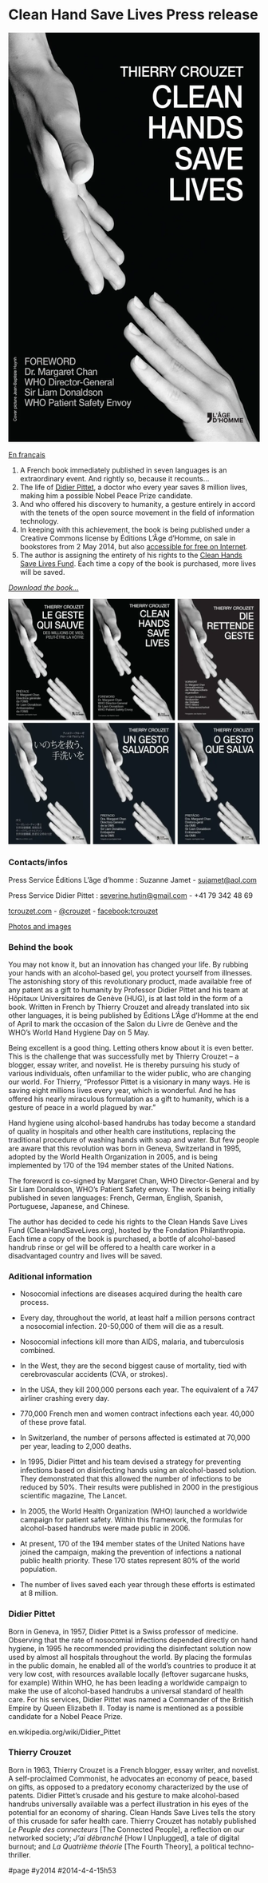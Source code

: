# Clean Hand Save Lives Press release

![](_i/geste_us.webp)

[En français](le-geste-qui-sauve/cp_fr)

1. A French book immediately published in seven languages is an extraordinary event. And rightly so, because it recounts…
2. The life of [Didier Pittet](http://en.wikipedia.org/wiki/Didier_Pittet), a doctor who every year saves 8 million lives, making him a possible Nobel Peace Prize candidate.
3. And who offered his discovery to humanity, a gesture entirely in accord with the tenets of the open source movement in the field of information technology.
4. In keeping with this achievement, the book is being published under a Creative Commons license by Éditions L’Âge d’Homme, on sale in bookstores from 2 May 2014, but also [accessible for free on Internet](le-geste-qui-sauve/downloads).
5. The author is assigning the entirety of his rights to the [Clean Hands Save Lives Fund](http://www.cleanhandssavelives.org/). Each time a copy of the book is purchased, more lives will be saved.

*[Download the book...](le-geste-qui-sauve/downloads)*

![Couvertures](_i/planche2.webp)

### Contacts/infos

Press Service Éditions L’âge d’homme : Suzanne Jamet - sujamet@aol.com 

Press Service Didier Pittet : severine.hutin@gmail.com - +41 79 342 48 69

[tcrouzet.com](http://blog.tcrouzet.com) - [@crouzet](https://twitter.com/crouzet) - [facebook:tcrouzet](https://www.facebook.com/tcrouzet)

[Photos and images](le-geste-qui-sauve/visuels)

### Behind the book

You may not know it, but an innovation has changed your life. By rubbing your hands with an alcohol-based gel, you protect yourself from illnesses. The astonishing story of this revolutionary product, made available free of any patent as a gift to humanity by Professor Didier Pittet and his team at Hôpitaux Universitaires de Genève (HUG), is at last told in the form of a book. Written in French by Thierry Crouzet and already translated into six other languages, it is being published by Éditions L’Âge d’Homme at the end of April to mark the occasion of the Salon du Livre de Genève and the WHO’s World Hand Hygiene Day on 5 May.

Being excellent is a good thing. Letting others know about it is even better. This is the challenge that was successfully met by Thierry Crouzet – a blogger, essay writer, and novelist. He is thereby pursuing his study of various individuals, often unfamiliar to the wider public, who are changing our world. For Thierry, “Professor Pittet is a visionary in many ways. He is saving eight millions lives every year, which is wonderful. And he has offered his nearly miraculous formulation as a gift to humanity, which is a gesture of peace in a world plagued by war.”

Hand hygiene using alcohol-based handrubs has today become a standard of quality in hospitals and other health care institutions, replacing the traditional procedure of washing hands with soap and water. But few people are aware that this revolution was born in Geneva, Switzerland in 1995, adopted by the World Health Organization in 2005, and is being implemented by 170 of the 194 member states of the United Nations.

The foreword is co-signed by Margaret Chan, WHO Director-General and by Sir Liam Donaldson, WHO’s Patient Safety envoy. The work is being initially published in seven languages: French, German, English, Spanish, Portuguese, Japanese, and Chinese.

The author has decided to cede his rights to the Clean Hands Save Lives Fund (CleanHandSaveLives.org), hosted by the Fondation Philanthropia. Each time a copy of the book is purchased, a bottle of alcohol-based handrub rinse or gel will be offered to a health care worker in a disadvantaged country and lives will be saved.

### Aditional information

* Nosocomial infections are diseases acquired during the health care process.

* Every day, throughout the world, at least half a million persons contract a nosocomial infection. 20-50,000 of them will die as a result.

* Nosocomial infections kill more than AIDS, malaria, and tuberculosis combined.

* In the West, they are the second biggest cause of mortality, tied with cerebrovascular accidents (CVA, or strokes).

* In the USA, they kill 200,000 persons each year. The equivalent of a 747 airliner crashing every day.

* 770,000 French men and women contract infections each year. 40,000 of these prove fatal.

* In Switzerland, the number of persons affected is estimated at 70,000 per year, leading to 2,000 deaths.

* In 1995, Didier Pittet and his team devised a strategy for preventing infections based on disinfecting hands using an alcohol-based solution. They demonstrated that this allowed the number of infections to be reduced by 50%. Their results were published in 2000 in the prestigious scientific magazine, The Lancet.

* In 2005, the World Health Organization (WHO) launched a worldwide campaign for patient safety. Within this framework, the formulas for alcohol-based handrubs were made public in 2006.

* At present, 170 of the 194 member states of the United Nations have joined the campaign, making the prevention of infections a national public health priority. These 170 states represent 80% of the world population.

* The number of lives saved each year through these efforts is estimated at 8 million.

### Didier Pittet

Born in Geneva, in 1957, Didier Pittet is a Swiss professor of medicine. Observing that the rate of nosocomial infections depended directly on hand hygiene, in 1995 he recommended providing the disinfectant solution now used by almost all hospitals throughout the world. By placing the formulas in the public domain, he enabled all of the world’s countries to produce it at very low cost, with resources available locally (leftover sugarcane husks, for example) Within WHO, he has been leading a worldwide campaign to make the use of alcohol-based handrubs a universal standard of health care. For his services, Didier Pittet was named a Commander of the British Empire by Queen Elizabeth II. Today is name is mentioned as a possible candidate for a Nobel Peace Prize.

en.wikipedia.org/wiki/Didier\_Pittet

### Thierry Crouzet

Born in 1963, Thierry Crouzet is a French blogger, essay writer, and novelist. A self-proclaimed Commonist, he advocates an economy of peace, based on gifts, as opposed to a predatory economy characterized by the use of patents. Didier Pittet’s crusade and his gesture to make alcohol-based handrubs universally available was a perfect illustration in his eyes of the potential for an economy of sharing. Clean Hands Save Lives tells the story of this crusade for safer health care. Thierry Crouzet has notably published *Le Peuple des connecteurs* [The Connected People], a reflection on our networked society; *J’ai débranché* [How I Unplugged], a tale of digital burnout; and *La Quatrième théorie* [The Fourth Theory], a political techno-thriller.

#page #y2014 #2014-4-4-15h53
